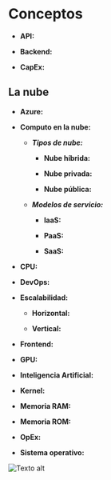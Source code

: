 # **Conceptos**

- **API:**

- **Backend:**

- **CapEx:**

## **La nube**
    
- **Azure:**

- **Computo en la nube:**

    - ***Tipos de nube:***

        - **Nube híbrida:**

        - **Nube privada:**

        - **Nube pública:**

    - ***Modelos de servicio:***

        - **IaaS:**
    
        - **PaaS:**
    
        - **SaaS:**

- **CPU:**

- **DevOps:**

- **Escalabilidad:**

    - **Horizontal:**

    - **Vertical:**

- **Frontend:**

- **GPU:**

- **Inteligencia Artificial:**

- **Kernel:**

- **Memoria RAM:**

- **Memoria ROM:**

- **OpEx:**

- **Sistema operativo:**

![Texto alt](ubicacion\images\nombre.formato)